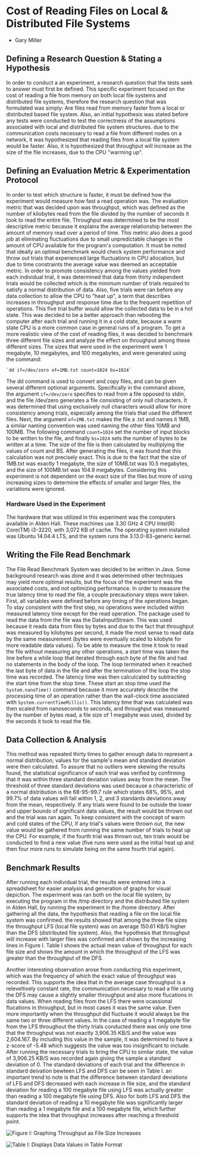 # Cost of Reading Files on Local & Distributed File Systems

+ Gary Miller

## Defining a Research Question & Stating a Hypothesis
In order to conduct a an experiment, a research question that the tests seek to answer must first be defined. This specific experiment focused on the cost of reading a file from memory on both local file systems and distributed file systems, therefore the research question that was formulated was simply: Are files read from memory faster from a local or distributed based file system. Also, an initial hypothesis was stated before any tests were conducted to test the correctness of the assumptions associated with local and distributed file system structures. due to the communication costs necessary to read a file from different nodes on a network, it was hypothesized that reading files from a local file system would be faster. Also, it is hypothesized that throughput will increase as the size of the file increases, due to the CPU "warming up".

## Defining an Evaluation Metric & Experimentation Protocol
In order to test which structure is faster, it must be defined how the experiment would measure how fast a read operation was. The evaluation metric that was decided upon was throughput, which was defined as the number of kilobytes read from the file divided by the number of seconds it took to read the entire file. Throughput was determined to be the most descriptive metric because it explains the average relationship between the amount of memory read over a period of time. This metric also does a good job at eliminating fluctuations due to small unpredictable changes in the amount of CPU available for the program's computation. It must be noted that ideally an optimal benchmark would check system performance and throw out trials that experienced large fluctuations in CPU allocation, but due to time constraints the average value was deemed an acceptable metric. In order to promote consistency among the values yielded from each individual trial, it was determined that data from thirty independent trials would be collected which is the minimum number of trials required to satisfy a normal distribution of data. Also, five trials were ran before any data collection to allow the CPU to "heat up", a term that describes increases in throughput and response time due to the frequent repetition of operations. This five trial buffer would allow the collected data to be in a hot state. This was decided to be a better approach than rebooting the computer after each trial and running it in a cold state, because a warm state CPU is a more common case in general runs of a program. 
To get a more realistic view of the cost of reading files, it was decided to benchmark three different file sizes and analyze the effect on throughput among these different sizes. The sizes that were used in the experiment were 1 megabyte, 10 megabytes, and 100 megabytes, and were generated using the command:

	`dd if=/dev/zero of=1MB.txt count=1024 bs=1024`

The dd command is used to convert and copy files, and can be given several different optional arguments. Specifically in the command above, the argument `if=/dev/zero` specifies to read from a file opposed to stdin, and the file /dev/zero generates a file consisting of only null characters. It was determined that using exclusively null characters would allow for more consistency among trials, especially among the trials that used the different files. Next, the argument `of=1MB.txt` makes the file a .txt and names it 1MB, a similar naming convention was used naming the other files 10MB and 100MB. The following command `count=1024` set the number of input blocks to be written to the file, and finally `bs=1024` sets the number of bytes to be written at a time. The size of the file is then calculated by multiplying the values of count and BS. After generating the files, it was found that this calculation was not precisely exact. This is due to the fact that the size of 1MB.txt was exactly 1 megabyte, the size of 10MB.txt was 10.5 megabytes, and the size of 100MB.txt was 104.9 megabytes. Considering this experiment is not dependent on the exact size of the files but more of using increasing sizes to determine the effects of smaller and larger files, the variations were ignored.

### Hardware Used in the Experiment
The hardware that was utilized in this experiment was the computers available in Alden Hall. These machines use 3.30 GHz 4 CPU Intel(R) Core(TM) i3-3220, with 3,072 KB of cache. The operating system installed was Ubuntu 14.04.4 LTS, and the system runs the 3.13.0-83-generic kernel.

## Writing the File Read Benchmark
The File Read Benchmark System was decided to be written in Java. Some background research was done and it was determined other techniques may yield more optimal results, but the focus of the experiment was the associated costs, and not optimizing performance. In order to measure the true latency time to read the file, a couple precautionary steps were taken. First, all variables were defined before any timing of the operations began. To stay consistent with the first step, no operations were included within measured latency time except for the read operation. The package used to read the data from the file was the DataInputStream. This was used because it reads data from files by bytes and due to the fact that throughput was measured by kilobytes per second, it made the most sense to read data by the same measurement (bytes were eventually scaled to kilobyte for more readable data values). To be able to measure the time it took to read the file without measuring any other operations, a start time was taken the line before a while loop that iterated through each byte of the file and had no statements in the body of the loop. The loop terminated when it reached the last byte of data in the file and after the termination of the loop the stop time was recorded. The latency time was then calculcated by subtracting the start time from the stop time. These start an stop time used the `System.nanoTime()` command because it more accurately describe the processing time of an operation rather than the wall-clock time associated with `System.currentTimeMillis()`. This latency time that was calculated was then scaled from nanoseconds to seconds, and throughput was measured by the number of bytes read, a file size of 1 megabyte was used, divided by the seconds it took to read the file. 

## Data Collection & Analysis
This method was repeated thirty times to gather enough data to represent a normal distribution; values for the sample's mean and standard deviation were then calculated. To assure that no outliers were skewing the results found, the statistical significance of each trial was verified by confirming that it was within three standard deviation values away from the mean. The threshold of three standard deviations was used because a characteristic of a normal distribution is the 68-95-99.7 rule which states 68%, 95%, and 99.7% of data values will fall within 1, 2, and 3 standards deviations away from the mean, respectively. If any trials were found to be outside the lower and upper bounds of significant data values, the result would be thrown out and the trial was ran again. To keep consistent with the concept of warm and cold states of the CPU, if any trial's values were thrown out, the new value would be gathered from running the same number of trials to heat up the CPU. For example, if the fourth trial was thrown out, ten trials would be conducted to find a new value (five runs were used as the initial heat up and then four more runs to simulate being on the same fourth trial again).

## Benchmark Results
After running each individual trial, the results were entered into a spreadsheet for easier analysis and generation of graphs for visual depiction. The experiment was ran both on the local file system, by executing the program in the /tmp directory and the distributed file system in Alden Hall, by running the experiment in the /home directory. After gathering all the data, the hypothesis that reading a file on the local file system was confirmed. the results showed that among the three file sizes the throughput LFS (local file system) was on average 150.61 KB/S higher than the DFS (distributed file system). Also, the hypothesis that throughput will increase with larger files was confirmed and shown by the increasing lines in Figure I. Table I shows the actual mean value of throughput for each file size and shows the amount in which the throughput of the LFS was greater than the throughput of the DFS.

Another interesting observation arose from conducting this experiment, which was the frequency of which the exact value of throughput was recorded. This supports the idea that in the average case throughput is a releveltively constant rate, the communication necessary to read a file using the DFS may cause a slightly smaller throughput and also more flucations in data values. When reading files from the LFS there were ocassional flucations in throughput, but in most cases it was the same value. Even more importantly when the throughput did fluctuate it would always be the same two or three different values. In the case of reading a 1 megabyte file from the LFS throughout the thirty trials conducted there was only one time that the throughput was not exactly 3,906.35 KB/S and the value was 2,604.167. By including this value in the sample, it was determined to have a z-score of -5.48 which suggests the value was too insignificant to include. After running the necessary trials to bring the CPU to similar state, the value of 3,906.25 KB/S was recorded again giving the sample a standard deviation of 0. The standard deviations of each trial and the difference in standard deivation bewteen LFS and DFS can be seen in Table I. an important trend to note is that the difference between standard deviations of LFS and DFS decreased with each increase in file size, and the standard deviation for reading a 100 megabyte file using LFS was actually greater than reading a 100 megabyte file using DFS. Also for both LFS and DFS the standard deviation of reading a 10 megabyte file was significantly larger than reading a 1 megabyte file and a 100 megabyte file, which further supports the idea that throughput increases after reaching a threshold point.

![Figure I: Graphing Throughput as File Size Increases](/home/m/millerg2/CS441/cs441spring2016-millerg2/lab8/deliverables/images/ThroughputGraph.png)

![Table I: Displays Data Values in Table Format](/home/m/millerg2/CS441/cs441spring2016-millerg2/lab8/deliverables/images/ThroughputTable.png)






